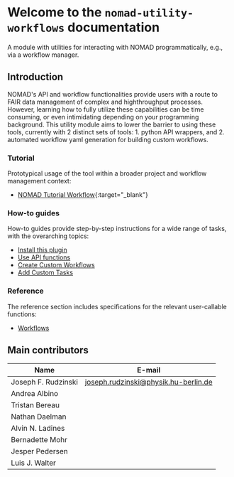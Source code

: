 # Welcome to the `nomad-utility-workflows` documentation

A module with utilities for interacting with NOMAD programmatically, e.g., via a workflow manager.

## Introduction

NOMAD's API and workflow functionalities provide users with a route to FAIR data management of complex and highthroughput processes. However, learning how to fully utilize these capabilities can be time consuming, or even intimidating depending on your programming background. This utility module aims to lower the barrier to using these tools, currently with 2 distinct sets of tools: 1. python API wrappers, and 2. automated workflow yaml generation for building custom workflows.

<div markdown="block" class="home-grid">

<div markdown="block">

### Tutorial

Prototypical usage of the tool within a broader project and workflow management context:

- [NOMAD Tutorial Workflow](https://fairmat-nfdi.github.io/nomad-tutorial-workflows/latest){:target="\_blank"}

</div>

<div markdown="block">

### How-to guides

How-to guides provide step-by-step instructions for a wide range of tasks, with the overarching topics:

- [Install this plugin](how_to/install_this_plugin.md)
- [Use API functions](how_to/use_api_functions.md)
- [Create Custom Workflows](how_to/create_custom_workflows.md)
- [Add Custom Tasks](how_to/add_custom_tasks.md)


</div>
<!-- <div markdown="block">

### Explanation

The explanation provides background knowledge on functionalities of this plugin:

- [Workflows](explanation/workflows.md)

</div> -->

<div markdown="block">

### Reference

The reference section includes specifications for the relevant user-callable functions:

- [Workflows](reference/workflows.md)

</div>
</div>

## Main contributors
| Name | E-mail     |
|------|------------|
| Joseph F. Rudzinski | [joseph.rudzinski@physik.hu-berlin.de](mailto:joseph.rudzinski@physik.hu-berlin.de)
| Andrea Albino |
| Tristan Bereau |
| Nathan Daelman |
| Alvin N. Ladines |
| Bernadette Mohr |
| Jesper Pedersen |
| Luis J. Walter |